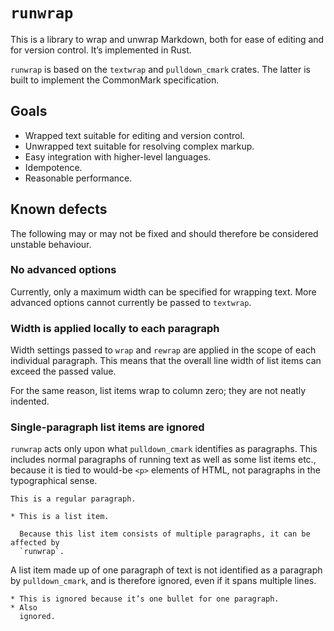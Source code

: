# `runwrap`

This is a library to wrap and unwrap Markdown, both for ease of editing and for
version control. It’s implemented in Rust.

`runwrap` is based on the `textwrap` and `pulldown_cmark` crates. The latter is
built to implement the CommonMark specification.

## Goals

* Wrapped text suitable for editing and version control.
* Unwrapped text suitable for resolving complex markup.
* Easy integration with higher-level languages.
* Idempotence.
* Reasonable performance.

## Known defects

The following may or may not be fixed and should therefore be considered
unstable behaviour.

### No advanced options

Currently, only a maximum width can be specified for wrapping text. More
advanced options cannot currently be passed to `textwrap`.

### Width is applied locally to each paragraph

Width settings passed to `wrap` and `rewrap` are applied in the scope of each
individual paragraph. This means that the overall line width of list items can
exceed the passed value.

For the same reason, list items wrap to column zero; they are not neatly
indented.

### Single-paragraph list items are ignored

`runwrap` acts only upon what `pulldown_cmark` identifies as paragraphs. This
includes normal paragraphs of running text as well as some list items etc.,
because it is tied to would-be `<p>` elements of HTML, not paragraphs in the
typographical sense.

```
This is a regular paragraph.

* This is a list item.

  Because this list item consists of multiple paragraphs, it can be affected by
  `runwrap`.
```

A list item made up of one paragraph of text is not identified as a paragraph
by `pulldown_cmark`, and is therefore ignored, even if it spans multiple lines.

```
* This is ignored because it’s one bullet for one paragraph.
* Also
  ignored.
```

